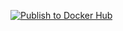 [![Publish to Docker Hub](https://github.com/gogamic/gogamic-ci-cli/actions/workflows/release.yml/badge.svg)](https://github.com/gogamic/gogamic-ci-cli/actions/workflows/release.yml)